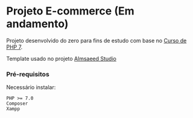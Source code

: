 # Projeto E-commerce (Em andamento)

Projeto desenvolvido do zero para fins de estudo com base no [Curso de PHP 7](https://www.udemy.com/curso-completo-de-php-7/).

Template usado no projeto [Almsaeed Studio](https://almsaeedstudio.com)

### Pré-requisitos

Necessário instalar:
```
PHP >= 7.0
Composer
Xampp
```
